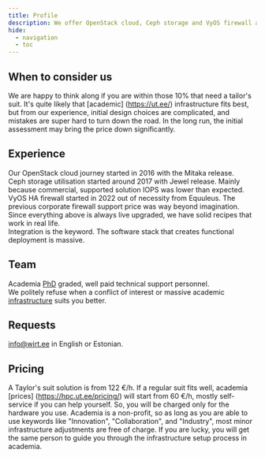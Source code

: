 ```yaml
---
title: Profile
description: We offer OpenStack cloud, Ceph storage and VyOS firewall administration and consultation.
hide:
  - navigation
  - toc
---
```

## When to consider us 
We are happy to think along if you are within those 10% that need a tailor's suit. It's quite likely that [academic] (https://ut.ee/) infrastructure fits best, but from our experience, initial design choices are complicated, and mistakes are super hard to turn down the road. In the long run, the initial assessment may bring the price down significantly. 

## Experience
Our OpenStack cloud journey started in 2016 with the Mitaka release.  
Ceph storage utilisation started around 2017 with Jewel release. Mainly because commercial, supported solution IOPS was lower than expected.   
VyOS HA firewall started in 2022 out of necessity from Equuleus. The previous corporate firewall support price was way beyond imagination.  
Since everything above is always live upgraded, we have solid recipes that work in real life.  
Integration is the keyword. The software stack that creates functional deployment is massive.  

## Team
Academia [PhD](https://www.etis.ee/CV/Hannes_Tamme/eng/) graded, well paid technical support personnel.  
We politely refuse when a conflict of interest or massive academic [infrastructure](https://hpc.ut.ee/) suits you better.  

## Requests 
<a href="mailto:info@wirt.ee">info@wirt.ee</a> in English or Estonian.  
          
## Pricing
A Taylor's suit solution is from 122 €/h. If a regular suit fits well, academia [prices] (https://hpc.ut.ee/pricing/) will start from 60 €/h, mostly self-service if you can help yourself. So, you will be charged only for the hardware you use. Academia is a non-profit, so as long as you are able to use keywords like "Innovation", "Collaboration", and "Industry", most minor infrastructure adjustments are free of charge. If you are lucky, you will get the same person to guide you through the infrastructure setup process in academia.
